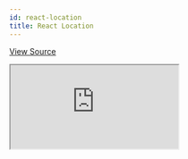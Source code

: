 ```yaml
---
id: react-location
title: React Location
---
```


[View Source](https://github.com/pankod/refine/tree/master/examples/react-location)

<iframe src="https://codesandbox.io/embed/refine-react-location-example-x3gl8??autoresize=1&fontsize=14&theme=dark&view=preview"
    style={{width: "100%", height:"80vh", border: "0px", borderRadius: "8px", overflow:"hidden"}}
    title="refine-auth0-example"
    allow="accelerometer; ambient-light-sensor; camera; encrypted-media; geolocation; gyroscope; hid; microphone; midi; payment; usb; vr; xr-spatial-tracking"
    sandbox="allow-forms allow-modals allow-popups allow-presentation allow-same-origin allow-scripts"
></iframe>

